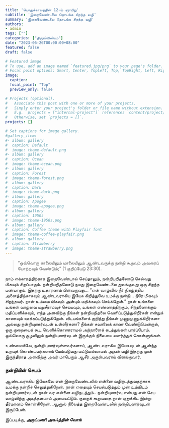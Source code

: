 ```yaml
---
title: 'பொதுக்காலத்தின் 12-ம் ஞாயிறு'
subtitle: 'இறைவேண்டலை தொடங்க சிறந்த வழி'
summary: 'இறைவேண்டலை தொடங்க சிறந்த வழி'
authors:
- admin
tags: [""]
categories: ["திருவிவிலியம்"]
date: "2023-06-26T00:00:00+08:00"
featured: false
draft: false

# Featured image
# To use, add an image named `featured.jpg/png` to your page's folder.
# Focal point options: Smart, Center, TopLeft, Top, TopRight, Left, Right, BottomLeft, Bottom, BottomRight
image:
  caption:
  focal_point: "Top"
  preview_only: false

# Projects (optional).
#   Associate this post with one or more of your projects.
#   Simply enter your project's folder or file name without extension.
#   E.g. `projects = ["internal-project"]` references `content/project/deep-learning/index.md`.
#   Otherwise, set `projects = []`.
projects: []

# Set captions for image gallery.
#gallery_item:
#- album: gallery
#  caption: Default
#  image: theme-default.png
#- album: gallery
#  caption: Ocean
#  image: theme-ocean.png
#- album: gallery
#  caption: Forest
#  image: theme-forest.png
#- album: gallery
#  caption: Dark
#  image: theme-dark.png
#- album: gallery
#  caption: Apogee
#  image: theme-apogee.png
#- album: gallery
#  caption: 1950s
#  image: theme-1950s.png
#- album: gallery
#  caption: Coffee theme with Playfair font
#  image: theme-coffee-playfair.png
#- album: gallery
#  caption: Strawberry
#  image: theme-strawberry.png
---
```

> “ஒவ்வொரு காலையிலும் மாலையிலும் ஆண்டவருக்கு நன்றி கூறவும் அவரைப் போற்றவும் வேண்டும்;” (1 குறிப்பேடு 23:30).

நாம் எக்காரத்திற்காக இறைவேண்டால் செய்தாலும், நன்றியறிதலோடு செல்வது மிகவும் சிறப்பாகும். 
நன்றியறிதலோடு நமது இறைவேண்டலை துவங்குவது ஒரு சிறந்த பண்பாகும். இதற்கு உதாரணம் பின்வருவது...  “என் வாழ்வில் நீர் நிகழ்த்திய அனைத்திற்காகவும் ஆண்டவராகிய இயேசு கிறித்துவே உமக்கு நன்றி... நீரே மிகவும் சிறந்தவர். நான் உம்மை மிகவும் அன்பும் மதிக்கவும் செய்கிறேன்.”
நான் உங்களை உங்கள் வாழ்வை மறுசீராய்வுச் செய்யவும், உங்கள் எண்ணத்திற்கும், சிந்தணைக்கும் மதிப்பளிக்கவும், எந்த அளவிற்கு நீங்கள் நன்றியறிதலை வெளிப்படுத்துகிறீர்கள் என்றுக் காணவும் ஊக்கப்படுத்துகிறேன்.
விடயங்களைக் குறித்து நீங்கள் முணுமுணுக்கிறீர்களா அல்லது நன்றியுணர்வுடன் உள்ளீர்களா?
நீங்கள் சவாலைக் காண வேண்டுமென்றால், ஒரு குறையைக் கூட வெளிக்கொணராமல் அந்நாளைக் கடத்துங்கள் பார்ப்போம்.  ஒவ்வொரு சூழலிலும் நன்றியுணர்வுடன் இருக்கும் நிலையை வளர்த்துக் கொள்ளுங்கள். 

உண்மையிலே, நன்றியுணர்வுள்ளவர்களாய், ஆண்டவராகிய இயேசுவுடன் ஆன்ந்த உறவுக் கொண்டவர்களாய் மேம்படுவது மட்டுமல்லாமல் அதன் வழி இதற்கு முன் இருந்திராத அளவிற்கு  அவர் மாபெரும் ஆசீர் அருள்பவராய் விளங்குவார்.

### நன்றியின் செபம்
ஆண்டவராகிய இயேசுவே
என் இறைவேண்டலில் என்னை வழிநடத்துவதற்காக உமக்கு நன்றிச் செலுத்துகிறேன்.
நான் எதையும் செயல்படுத்தும் முன் உம்மிடம் நன்றியுணர்வுடன் நான் வர என்னை வழிநடத்தும்..
நன்றியுணர்வு என்பது என் செப வாழ்விற்கு அடித்தளமாய் அமையட்டும்.
குறைக் கூறுவதை நான் ஒதுக்கிட இன்று தீர்மானம் கொள்கிறேன். 
ஆனால் நிலைத்த இறைவேண்டலில் நன்றியுணர்வுடன் இருப்பேன்.


இப்படிக்கு,
___அருட்பணி.அகஃத்தின் வோங்___
